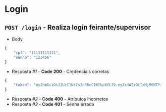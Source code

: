 # Login

## `POST /login` - Realiza login feirante/supervisor

- Body

```javascript
{
	"cpf": "11111111111",
	"senha": "123456"
}
```

- Resposta _#1_ - **Code 200** - Credenciais corretas

```javascript
{
	"token": "eyJhbGciOiJIUzI1NiIsInR5cCI6IkpXVCJ9.eyJzdWIiOiIxMjM0NTY3ODkwIiwibmFtZSI6IkpvaG4gRG9lIiwiaWF0IjoxNTE2MjM5MDIyfQ.SflKxwRJSMeKKF2QT4fwpMeJf36POk6yJV_adQssw5c"
}
```

- Resposta _#2_ - **Code 400** - Atributos incorretos
- Resposta _#3_ - **Code 401** - Senha errada

